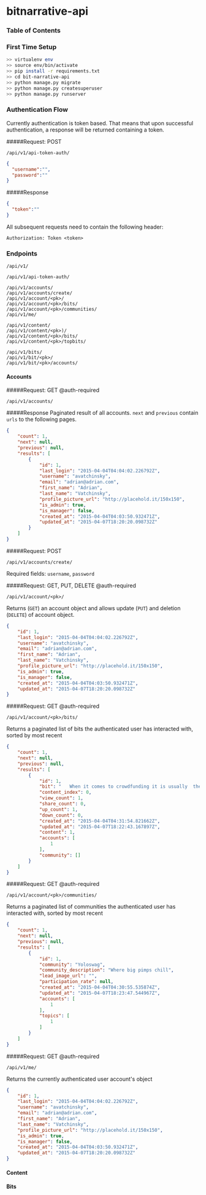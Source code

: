# bitnarrative-api

### Table of Contents

### First Time Setup

```bash
>> virtualenv env
>> source env/bin/activate
>> pip install -r requirements.txt
>> cd bit-narrative-api
>> python manage.py migrate
>> python manage.py createsuperuser
>> python manage.py runserver
```

### Authentication Flow
Currently authentication is token based. That means that upon successful authentication, a response will be returned containing 
a token.


#####Request: POST
```http
/api/v1/api-token-auth/
```
```json
{
  "username":"",
  "password":""
}
```

#####Response
```json
{
  "token":""
}
```

All subsequent requests need to contain the following header:

```
Authorization: Token <token>
```

### Endpoints
```http
/api/v1/

/api/v1/api-token-auth/

/api/v1/accounts/
/api/v1/accounts/create/
/api/v1/account/<pk>/
/api/v1/account/<pk>/bits/
/api/v1/account/<pk>/communities/
/api/v1/me/

/api/v1/content/
/api/v1/content/<pk>)/
/api/v1/content/<pk>/bits/
/api/v1/content/<pk>/topbits/

/api/v1/bits/
/api/v1/bit/<pk>/
/api/v1/bit/<pk>/accounts/
```

#### Accounts
#####Request: GET @auth-required
```http
/api/v1/accounts/
```
#####Response
Paginated result of all accounts. ```next``` and ```previous``` contain ```urls``` to the 
following pages.
```json
{
    "count": 1, 
    "next": null, 
    "previous": null, 
    "results": [
        {
            "id": 1, 
            "last_login": "2015-04-04T04:04:02.226792Z", 
            "username": "avatchinsky", 
            "email": "adrian@adrian.com", 
            "first_name": "Adrian", 
            "last_name": "Vatchinsky", 
            "profile_picture_url": "http://placehold.it/150x150", 
            "is_admin": true, 
            "is_manager": false, 
            "created_at": "2015-04-04T04:03:50.932471Z", 
            "updated_at": "2015-04-07T18:20:20.098732Z"
        }
    ]
}
```

#####Request: POST
```http
/api/v1/accounts/create/
```
Required fields: ```username```, ```password```


#####Request: GET, PUT, DELETE @auth-required
```http
/api/v1/account/<pk>/
```
Returns (```GET```) an account object and allows update (```PUT```) and deletion (```DELETE```) of account object.
```json
{
    "id": 1, 
    "last_login": "2015-04-04T04:04:02.226792Z", 
    "username": "avatchinsky", 
    "email": "adrian@adrian.com", 
    "first_name": "Adrian", 
    "last_name": "Vatchinsky", 
    "profile_picture_url": "http://placehold.it/150x150", 
    "is_admin": true, 
    "is_manager": false, 
    "created_at": "2015-04-04T04:03:50.932471Z", 
    "updated_at": "2015-04-07T18:20:20.098732Z"
}
```


#####Request: GET @auth-required
```http
/api/v1/account/<pk>/bits/
```
Returns a paginated list of bits the authenticated user has interacted with, sorted by most recent
```json
{
    "count": 1, 
    "next": null, 
    "previous": null, 
    "results": [
        {
            "id": 1, 
            "bit": "   When it comes to crowdfunding it is usually  the record breakers that make news ", 
            "content_index": 0, 
            "view_count": 1, 
            "share_count": 0, 
            "up_count": 1, 
            "down_count": 0, 
            "created_at": "2015-04-04T04:31:54.821662Z", 
            "updated_at": "2015-04-07T18:22:43.167897Z", 
            "content": 1, 
            "accounts": [
                1
            ], 
            "community": []
        }
    ]
}
```


#####Request: GET @auth-required
```http
/api/v1/account/<pk>/communities/
```
Returns a paginated list of communities the authenticated user has interacted with, sorted by most recent
```json
{
    "count": 1, 
    "next": null, 
    "previous": null, 
    "results": [
        {
            "id": 1, 
            "community": "Yoloswag", 
            "community_description": "Where big pimps chill", 
            "lead_image_url": "", 
            "participation_rate": null, 
            "created_at": "2015-04-04T04:30:55.535874Z", 
            "updated_at": "2015-04-07T18:23:47.544967Z", 
            "accounts": [
                1
            ], 
            "topics": [
                1
            ]
        }
    ]
}
```

#####Request: GET @auth-required
```http
/api/v1/me/
```
Returns the currently authenticated user account's object

```json
{
    "id": 1, 
    "last_login": "2015-04-04T04:04:02.226792Z", 
    "username": "avatchinsky", 
    "email": "adrian@adrian.com", 
    "first_name": "Adrian", 
    "last_name": "Vatchinsky", 
    "profile_picture_url": "http://placehold.it/150x150", 
    "is_admin": true, 
    "is_manager": false, 
    "created_at": "2015-04-04T04:03:50.932471Z", 
    "updated_at": "2015-04-07T18:20:20.098732Z"
}
```

#### Content

#### Bits
